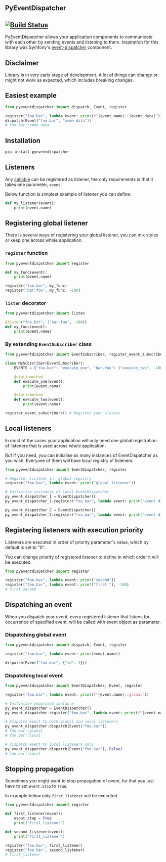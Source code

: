 PyEventDispatcher
---

[![Build Status](https://travis-ci.org/whisller/pyeventdispatcher.svg?branch=master)](https://travis-ci.org/whisller/pyeventdispatcher)
---

PyEventDispatcher allows your application components to communicate with each
other by sending events and listening to them.
Inspiration for this library was Symfony's [event-dispatcher](https://symfony.com/doc/current/components/event_dispatcher.html) component.

## Disclaimer
Library is in very early stage of development. A lot of things can change or might not work as expected, which includes breaking changes.

## Easiest example
```python
from pyeventdispatcher import dispatch, Event, register

register("foo.bar", lambda event: print(f"{event.name}::{event.data}"))
dispatch(Event("foo.bar", "some data"))
# foo.bar::some data
```

## Installation
```bash
pip install pyeventdispatcher
```

## Listeners
Any [callable](https://docs.python.org/3/library/functions.html#callable) can be registered as listener,
the only requirements is that it takes one parameter, `event`.

Below function is simplest example of listener you can define:
```python
def my_listener(event):
    print(event.name)
```

## Registering global listener
There is several ways of registering your global listener, you can mix styles or keep one across whole application.

### `register` function
```python
from pyeventdispatcher import register

def my_func(event):
    print(event.name)

register("foo.bar", my_func)
register("bar.foo", my_func, -100)
```

### `listen` decorator
```python
from pyeventdispatcher import listen

@listen("foo.bar", ("bar.foo", -100))
def my_func(event):
    print(event.name)
```

### By extending `EventSubscriber` class
```python
from pyeventdispatcher import EventSubscriber, register_event_subscribers

class MySubscriber(EventSubscriber):
    EVENTS = {"foo.bar": "execute_one", "bar.foo": ("execute_two", -100)}

    @staticmethod
    def execute_one(event):
        print(event.name)

    @staticmethod
    def execute_two(event):
        print(event.name)

register_event_subscribers() # Register your classes
```

## Local listeners
In most of the cases your application will only need one global registration of listeners that is used across
whole application.

Buf if you need, you can initialise as many instances of EventDispatcher as you wish. Everyone of them will have
local registry of listeners.

```python
from pyeventdispatcher import EventDispatcher, register

# Register listener in  global registry
register("foo.bar", lambda event: print("global listener"))

# Initialise instances of local EventDispatcher
py_event_dispatcher_1 = EventDispatcher()
py_event_dispatcher_1.register("foo.bar", lambda event: print("event dispatcher 1"))

py_event_dispatcher_2 = EventDispatcher()
py_event_dispatcher_2.register("foo.bar", lambda event: print("event dispatcher 2"))
```

## Registering listeners with execution priority
Listeners are executed in order of priority parameter's value, which by default is set to "0".

You can change priority of registered listener to define in which order it will be executed.

```python
from pyeventdispatcher import register

register("foo.bar", lambda event: print("second"))
register("foo.bar", lambda event: print("first "), -100)
# first second
```

## Dispatching an event
When you dispatch your event, every registered listener that listens for occurrence of specified event,
will be called with event object as parameter.

### Dispatching global event
```python
from pyeventdispatcher import dispatch, Event, register

register("foo.bar", lambda event: print(event.name))

dispatch(Event("foo.bar", {"id": 1}))
```

### Dispatching local event
```python
from pyeventdispatcher import EventDispatcher, Event, register

register("foo.bar", lambda event: print(f"{event.name}::global"))

# Initialise separated instance
py_event_dispatcher = EventDispatcher()
py_event_dispatcher.register("foo.bar", lambda event: print(f"{event.name}::local"))

# Dispatch event to both global and local listeners
py_event_dispatcher.dispatch(Event("foo.bar"))
# foo.bar::global
# foo.bar::local

# Dispatch event to local listeners only
py_event_dispatcher.dispatch(Event("foo.bar"), False)
# foo.bar::local
```

## Stopping propagation
Sometimes you might want to stop propagation of event, for that you just have to set `event.stop` to `True`,

In example below only `first_listener` will be executed.

```python
from pyeventdispatcher import register

def first_listener(event):
    event.stop = True
    print("first_listener")

def second_listener(event):
    print("first_listener")

register("foo.bar", first_listener)
register("foo.bar", second_listener)
# first_listener
```